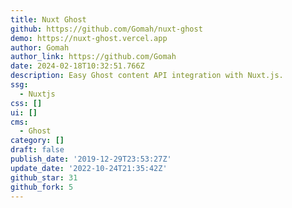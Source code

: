 ```yaml
---
title: Nuxt Ghost
github: https://github.com/Gomah/nuxt-ghost
demo: https://nuxt-ghost.vercel.app
author: Gomah
author_link: https://github.com/Gomah
date: 2024-02-18T10:32:51.766Z
description: Easy Ghost content API integration with Nuxt.js.
ssg:
  - Nuxtjs
css: []
ui: []
cms:
  - Ghost
category: []
draft: false
publish_date: '2019-12-29T23:53:27Z'
update_date: '2022-10-24T21:35:42Z'
github_star: 31
github_fork: 5
---
```

